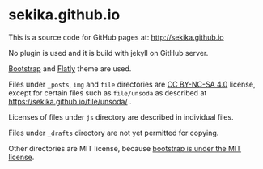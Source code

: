# sekika.github.io
This is a source code for GitHub pages at: http://sekika.github.io

No plugin is used and it is build with jekyll on GitHub server.

[Bootstrap](http://builtwithbootstrap.com/) and [Flatly](http://bootswatch.com/flatly/) theme are used.

Files under ```_posts```, ```img``` and ```file``` directories are [CC BY-NC-SA 4.0](https://creativecommons.org/licenses/by-nc-sa/4.0/) license, except for certain files such as ```file/unsoda``` as described at https://sekika.github.io/file/unsoda/ .

Licenses of files under ```js``` directory are described in individual files.

Files under ```_drafts``` directory are not yet permitted for copying.

Other directories are MIT license, because [bootstrap is under the MIT license](https://github.com/twbs/bootstrap/blob/master/LICENSE).
